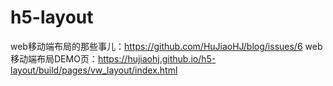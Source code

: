 # h5-layout

web移动端布局的那些事儿：https://github.com/HuJiaoHJ/blog/issues/6
web移动端布局DEMO页：https://hujiaohj.github.io/h5-layout/build/pages/vw_layout/index.html
